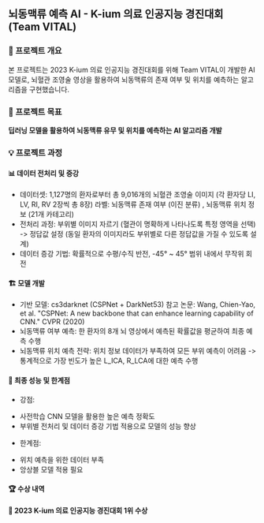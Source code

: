 ## 뇌동맥류 예측 AI - K-ium 의료 인공지능 경진대회 (Team VITAL)
### 📌 프로젝트 개요
본 프로젝트는 2023 K-ium 의료 인공지능 경진대회를 위해 Team VITAL이 개발한 AI 모델로, 뇌혈관 조영술 영상을 활용하여 뇌동맥류의 존재 여부 및 위치를 예측하는 알고리즘을 구현했습니다.

### 🎯 프로젝트 목표
**딥러닝 모델을 활용하여 뇌동맥류 유무 및 위치를 예측하는 AI 알고리즘 개발**

### 💡 프로젝트 과정
#### 📊 데이터 전처리 및 증강
* 데이터셋: 1,127명의 환자로부터 총 9,016개의 뇌혈관 조영술 이미지 (각 환자당 LI, LV, RI, RV 2장씩 총 8장)
  라벨: 뇌동맥류 존재 여부 (이진 분류) , 뇌동맥류 위치 정보 (21개 카테고리)
* 전처리 과정: 부위별 이미지 자르기 (혈관이 명확하게 나타나도록 특정 영역을 선택) -> 정답값 설정 (동일 환자의 이미지라도 부위별로 다른 정답값을 가질 수 있도록 설계)
* 데이터 증강 기법: 확률적으로 수평/수직 반전, -45° ~ 45° 범위 내에서 무작위 회전
  
#### 🏗️ 모델 개발
* 기반 모델: cs3darknet (CSPNet + DarkNet53)
참고 논문: Wang, Chien-Yao, et al. "CSPNet: A new backbone that can enhance learning capability of CNN." CVPR (2020)
* 뇌동맥류 여부 예측: 한 환자의 8개 뇌 영상에서 예측된 확률값을 평균하여 최종 예측 수행
* 뇌동맥류 위치 예측 전략: 위치 정보 데이터가 부족하여 모든 부위 예측이 어려움 -> 통계적으로 가장 빈도가 높은 L_ICA, R_LCA에 대한 예측 수행

#### 🚀 최종 성능 및 한계점
* 강점:
- 사전학습 CNN 모델을 활용한 높은 예측 정확도
- 부위별 전처리 및 데이터 증강 기법 적용으로 모델의 성능 향상
* 한계점:
- 위치 예측을 위한 데이터 부족
- 앙상블 모델 적용 필요

#### 🏆 수상 내역
**🥇 2023 K-ium 의료 인공지능 경진대회 1위 수상**
